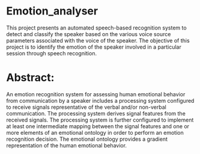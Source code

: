 # Emotion_analyser

This project presents an automated speech-based recognition system to
detect and classify the speaker based on the various voice source
parameters associated with the voice of the speaker. The objective of this
project is to identify the emotion of the speaker involved in a particular
session through speech recognition.
# Abstract:
An emotion recognition system for assessing human emotional behavior
from communication by a speaker includes a processing system configured
to receive signals representative of the verbal and/or non-verbal
communication. The processing system derives signal features from the
received signals. The processing system is further configured to implement
at least one intermediate mapping between the signal features and one or
more elements of an emotional ontology in order to perform an emotion
recognition decision. The emotional ontology provides a gradient
representation of the human emotional behavior.
